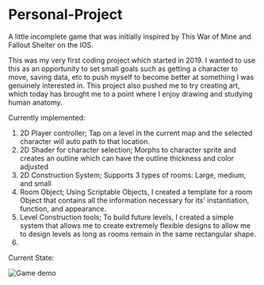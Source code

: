 # Personal-Project
A little incomplete game that was initially inspired by This War of Mine and Fallout Shelter on the IOS.

This was my very first coding project which started in 2019. I wanted to use this as an opportunity to set small goals such as getting a character to move, saving data, etc to push myself to become better at something I was genuinely interested in. This project also pushed me to try creating art, which today has brought me to a point where I enjoy drawing and studying human anatomy.

Currently implemented:
1) 2D Player controller; Tap on a level in the current map and the selected character will auto path to that location.
2) 2D Shader for character selection; Morphs to character sprite and creates an outline which can have the outline thickness and color adjusted
3) 2D Construction System; Supports 3 types of rooms: Large, medium, and small
4) Room Object; Using Scriptable Objects, I created a template for a room Object that contains all the information necessary for its' instantiation, function, and   appearance.
5) Level Construction tools; To build future levels, I created a simple system that allows me to create extremely flexible designs to allow me to design levels as long as rooms remain in the same rectangular shape.
6)

Current State:

![Game demo](https://user-images.githubusercontent.com/57662868/200647167-cc4fae6c-4943-4327-b6b1-19b8067ecf5e.gif)
